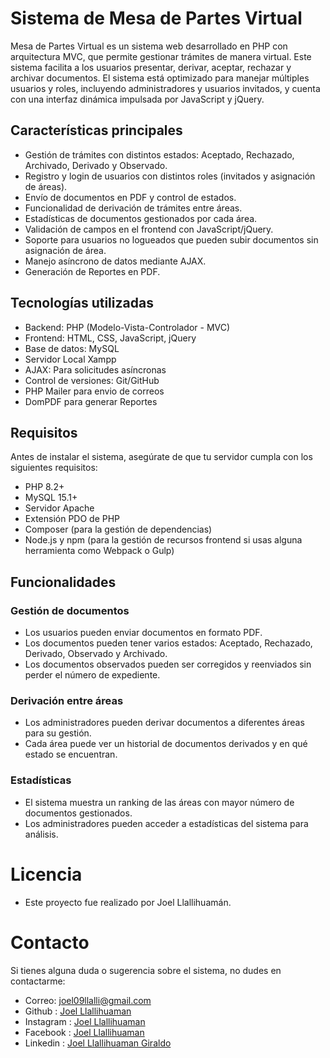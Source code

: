 
# Sistema de Mesa de Partes Virtual

Mesa de Partes Virtual es un sistema web desarrollado en PHP con arquitectura MVC, que permite gestionar trámites de manera virtual. Este sistema facilita a los usuarios presentar, derivar, aceptar, rechazar y archivar documentos. El sistema está optimizado para manejar múltiples usuarios y roles, incluyendo administradores y usuarios invitados, y cuenta con una interfaz dinámica impulsada por JavaScript y jQuery.

## Características principales

- Gestión de trámites con distintos estados: Aceptado, Rechazado, Archivado, Derivado y Observado.
- Registro y login de usuarios con distintos roles (invitados y asignación de áreas).
- Envío de documentos en PDF y control de estados.
- Funcionalidad de derivación de trámites entre áreas.
- Estadísticas de documentos gestionados por cada área.
- Validación de campos en el frontend con JavaScript/jQuery.
- Soporte para usuarios no logueados que pueden subir documentos sin asignación de área.
- Manejo asíncrono de datos mediante AJAX.
- Generación de Reportes en PDF.

## Tecnologías utilizadas
- Backend: PHP (Modelo-Vista-Controlador - MVC)
- Frontend: HTML, CSS, JavaScript, jQuery
- Base de datos: MySQL
- Servidor Local Xampp
- AJAX: Para solicitudes asíncronas
- Control de versiones: Git/GitHub
- PHP Mailer para envio de correos
- DomPDF para generar Reportes

## Requisitos
Antes de instalar el sistema, asegúrate de que tu servidor cumpla con los siguientes requisitos:

- PHP 8.2+
- MySQL 15.1+
- Servidor Apache
- Extensión PDO de PHP
- Composer (para la gestión de dependencias)
- Node.js y npm (para la gestión de recursos frontend si usas alguna herramienta como Webpack o Gulp)

## Funcionalidades
### Gestión de documentos
- Los usuarios pueden enviar documentos en formato PDF.
- Los documentos pueden tener varios estados: Aceptado, Rechazado, Derivado, Observado y Archivado.
- Los documentos observados pueden ser corregidos y reenviados sin perder el número de expediente.
### Derivación entre áreas
- Los administradores pueden derivar documentos a diferentes áreas para su gestión.
- Cada área puede ver un historial de documentos derivados y en qué estado se encuentran.
### Estadísticas
- El sistema muestra un ranking de las áreas con mayor número de documentos gestionados.
- Los administradores pueden acceder a estadísticas del sistema para análisis.

# Licencia
- Este proyecto fue realizado por Joel Llallihuamán.

# Contacto
Si tienes alguna duda o sugerencia sobre el sistema, no dudes en contactarme:

- Correo: joel09llalli@gmail.com
- Github : [Joel Llallihuaman](https://github.com/Joe0919)
- Instagram : [Joel Llallihuaman](https://www.instagram.com/jo3l_llalli/)
- Facebook : [Joel Llallihuaman](https://web.facebook.com/joelvladimir.lg)
- Linkedin : [Joel Llallihuaman Giraldo](https://www.linkedin.com/in/joel-llalli)
